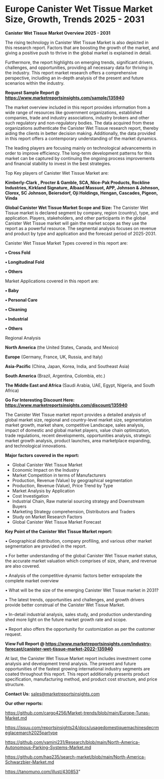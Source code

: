  # Europe Canister Wet Tissue Market Size, Growth, Trends 2025 - 2031

<Strong> Canister Wet Tissue Market Overview 2025 - 2031</strong>

The rising technology in Canister Wet Tissue Market is also depicted in this research report. Factors that are boosting the growth of the market, and giving a positive push to thrive in the global market is explained in detail.

Furthermore, the report highlights on emerging trends, significant drivers, challenges, and opportunities, providing all necessary data for thriving in the industry. This report market research offers a comprehensive perspective, including an in-depth analysis of the present and future scenarios within the industry.

<strong>Request Sample Report @ <a href=https://www.marketreportsinsights.com/sample/135940>https://www.marketreportsinsights.com/sample/135940</a></strong>

The market overview included in this report provides information from a wide range of resources like government organizations, established companies, trade and industry associations, industry brokers and other such regulatory and non-regulatory bodies. The data acquired from these organizations authenticate the Canister Wet Tissue research report, thereby aiding the clients in better decision making. Additionally, the data provided in this report offers a contemporary understanding of the market dynamics.

The leading players are focusing mainly on technological advancements in order to improve efficiency. The long-term development patterns for this market can be captured by continuing the ongoing process improvements and financial stability to invest in the best strategies.

Top Key players of Canister Wet Tissue Market are:

<strong>Kimberly-Clark , Procter & Gamble, SCA, Nice-Pak Products, Rockline Industries, Kirkland Signature, Albaad Massuot, APP, Johnson & Johnson, Clorox, SC Johnson, Beiersdorf, Oji Holdings, Hengan, Cascades, Pigeon, Vinda</strong>

<strong><b>Global Canister Wet Tissue Market Scope and Size:</b></strong>
The Canister Wet Tissue market is declared segment by company, region (country), type, and application. Players, stakeholders, and other participants in the global Canister Wet Tissue market will gain the market scope as they use the report as a powerful resource. The segmental analysis focuses on revenue and product by type and application and the forecast period of 2025-2031.

Canister Wet Tissue Market Types covered in this report are:

<strong>• Cross Fold

• Longitudinal Fold

• Others</strong>

Market Applications covered in this report are:

<strong>• Baby

• Personal Care

• Cleaning

• Industrial

• Others</strong> 

Regional Analysis

<strong>North America</strong> (the United States, Canada, and Mexico)

<strong>Europe</strong> (Germany, France, UK, Russia, and Italy)

<strong>Asia-Pacific</strong> (China, Japan, Korea, India, and Southeast Asia)

<strong>South America</strong> (Brazil, Argentina, Colombia, etc.)

<strong>The Middle East and Africa</strong> (Saudi Arabia, UAE, Egypt, Nigeria, and South Africa)

<strong>Go For Interesting Discount Here: <a href=https://www.marketreportsinsights.com/discount/135940>https://www.marketreportsinsights.com/discount/135940</a></strong>

The Canister Wet Tissue market report provides a detailed analysis of global market size, regional and country-level market size, segmentation market growth, market share, competitive Landscape, sales analysis, impact of domestic and global market players, value chain optimization, trade regulations, recent developments, opportunities analysis, strategic market growth analysis, product launches, area marketplace expanding, and technological innovations.

<strong><b>Major factors covered in the report:</b></strong>
<ul>
  <li>Global Canister Wet Tissue Market </li>
  <li>Economic Impact on the Industry</li>
  <li>Market Competition in terms of Manufacturers</li>
  <li>Production, Revenue (Value) by geographical segmentation</li>
  <li>Production, Revenue (Value), Price Trend by Type</li>
  <li>Market Analysis by Application</li>
  <li>Cost Investigation</li>
  <li>Industrial Chain, Raw material sourcing strategy and Downstream Buyers</li>
  <li>Marketing Strategy comprehension, Distributors and Traders</li>
  <li>Study on Market Research Factors</li>
  <li>Global Canister Wet Tissue Market Forecast</li>
</ul>

<strong><b>Key Point of the Canister Wet Tissue Market report:</b></strong>

• Geographical distribution, company profiling, and various other market segmentation are provided in the report.

• For better understanding of the global Canister Wet Tissue market status, the accurate market valuation which comprises of size, share, and revenue are also covered.

• Analysis of the competitive dynamic factors better extrapolate the complete market overview

• What will be the size of the emerging Canister Wet Tissue market in 2031?

• The latest trends, opportunities and challenges, and growth drivers provide better construal of the Canister Wet Tissue Market.

• In-detail industrial analysis, sales study, and production understanding shed more light on the future market growth rate and scope.

• Report also offers the opportunity for customization as per the customer request.

<strong><b>View Full Report @ <a href=https://www.marketreportsinsights.com/industry-forecast/canister-wet-tissue-market-2022-135940>https://www.marketreportsinsights.com/industry-forecast/canister-wet-tissue-market-2022-135940</a></b></strong>


At last, the Canister Wet Tissue Market report includes investment come analysis and development trend analysis. The present and future opportunities of the fastest growing international industry segments are coated throughout this report. This report additionally presents product specification, manufacturing method, and product cost structure, and price structure.

<strong>Contact Us:</strong>
sales@marketreportsinsights.com

<strong>Our other reports:</strong>

<a href=https://github.com/cargo4256/Market-trends/blob/main/Europe-Tunas-Market.md>https://github.com/cargo4256/Market-trends/blob/main/Europe-Tunas-Market.md</a>

<a href=https://issuu.com/reportsinsights24/docs/usagedomestiquemachinesdecrmeglacemarch2025partype>https://issuu.com/reportsinsights24/docs/usagedomestiquemachinesdecrmeglacemarch2025partype</a>

<a href=https://github.com/yamini231/Research/blob/main/North-America-Autonomous-Parking-Systems-Market.md>https://github.com/yamini231/Research/blob/main/North-America-Autonomous-Parking-Systems-Market.md</a>

<a href=https://github.com/haq235/search-market/blob/main/North-America-Schwarzbier-Market.md>https://github.com/haq235/search-market/blob/main/North-America-Schwarzbier-Market.md</a>

<a href=https://tanomuno.com/illust/430853>https://tanomuno.com/illust/430853</a>"
